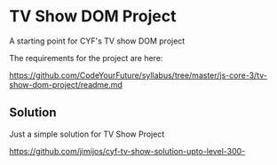 # TV Show DOM Project

A starting point for CYF's TV show DOM project

The requirements for the project are here:

https://github.com/CodeYourFuture/syllabus/tree/master/js-core-3/tv-show-dom-project/readme.md

## Solution

Just a simple solution for TV Show Project

https://github.com/jimijos/cyf-tv-show-solution-upto-level-300-
